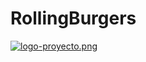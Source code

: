 # RollingBurgers

[![logo-proyecto.png](https://i.postimg.cc/mrxxhZ1W/logo-proyecto.png)](https://postimg.cc/fVvqrNv8)
